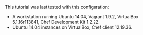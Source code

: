 This tutorial was last tested with this configuration:

* A workstation running Ubuntu 14.04, Vagrant 1.9.2, VirtualBox 5.1.16r113841, Chef Development Kit 1.2.22.
* Ubuntu 14.04 instances on VirtualBox, Chef client 12.19.36.
